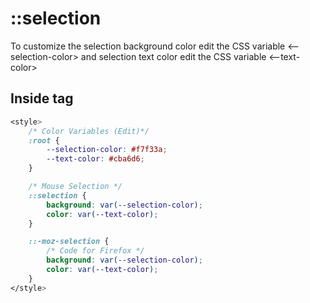 # ::selection
To customize the selection background color edit the CSS variable <--selection-color> and selection text color edit the CSS variable <--text-color>

## Inside <head> tag
```CSS
<style>
    /* Color Variables (Edit)*/
    :root {
        --selection-color: #f7f33a;
        --text-color: #cba6d6;
    }

    /* Mouse Selection */
    ::selection {
        background: var(--selection-color);
        color: var(--text-color);
    }

    ::-moz-selection {
        /* Code for Firefox */
        background: var(--selection-color);
        color: var(--text-color);
    }
</style>
```




